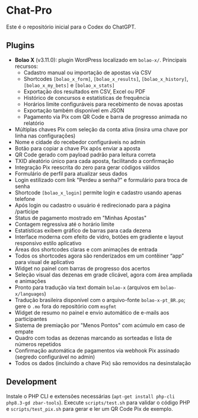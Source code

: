 # Chat-Pro

Este é o repositório inicial para o Codex do ChatGPT.

## Plugins

 - **Bolao X** (v3.11.0): plugin WordPress localizado em `bolao-x/`.
   Principais recursos:
   - Cadastro manual ou importação de apostas via CSV
   - Shortcodes `[bolao_x_form]`, `[bolao_x_results]`, `[bolao_x_history]`, `[bolao_x_my_bets]` e `[bolao_x_stats]`
   - Exportação dos resultados em CSV, Excel ou PDF
   - Histórico de concursos e estatísticas de frequência
   - Horários limite configuráveis para recebimento de novas apostas
   - Exportação também disponível em JSON
   - Pagamento via Pix com QR Code e barra de progresso animada no relatório
  - Múltiplas chaves Pix com seleção da conta ativa
    (insira uma chave por linha nas configurações)
   - Nome e cidade do recebedor configuráveis no admin
   - Botão para copiar a chave Pix após enviar a aposta
   - QR Code gerado com payload padrão para leitura correta
   - TXID aleatório único para cada aposta, facilitando a confirmação
   - Integração Pix reescrita do zero para gerar códigos válidos
   - Formulário de perfil para atualizar seus dados
   - Login estilizado com link "Perdeu a senha?" e formulário para troca de senha
  - Shortcode `[bolao_x_login]` permite login e cadastro usando apenas telefone
  - Após login ou cadastro o usuário é redirecionado para a página /participe
   - Status de pagamento mostrado em "Minhas Apostas"
   - Contagem regressiva até o horário limite
   - Estatísticas exibem gráfico de barras para cada dezena
   - Interface moderna com efeito de vidro, botões em gradiente e layout responsivo estilo aplicativo
   - Áreas dos shortcodes claras e com animações de entrada
   - Todos os shortcodes agora são renderizados em um contêiner “app” para visual de aplicativo
   - Widget no painel com barras de progresso dos acertos
   - Seleção visual das dezenas em grade clicável, agora com área ampliada e animações
   - Pronto para tradução via text domain `bolao-x` (arquivos em `bolao-x/languages`)
   - Tradução brasileira disponível com o arquivo-fonte `bolao-x-pt_BR.po`; gere o `.mo` fora do repositório com `msgfmt`
   - Widget de resumo no painel e envio automático de e-mails aos participantes
   - Sistema de premiação por "Menos Pontos" com acúmulo em caso de empate
   - Quadro com todas as dezenas marcando as sorteadas e lista de números repetidos
   - Confirmação automática de pagamentos via webhook Pix assinado (segredo configurável no admin)
   - Todos os dados (incluindo a chave Pix) são removidos na desinstalação

## Development
Instale o PHP CLI e extensões necessárias (`apt-get install php-cli php8.3-gd zbar-tools`).
Execute `scripts/test.sh` para validar o código PHP e `scripts/test_pix.sh` para gerar e ler um QR Code Pix de exemplo.
